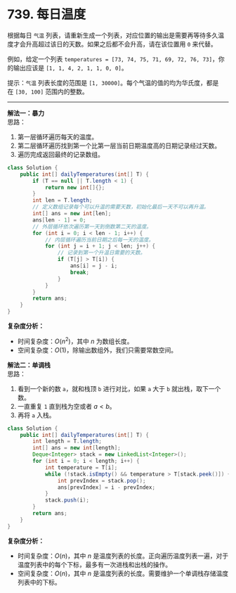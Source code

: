 # 739. 每日温度

根据每日 `气温` 列表，请重新生成一个列表，对应位置的输出是需要再等待多久温度才会升高超过该日的天数。如果之后都不会升高，请在该位置用 `0` 来代替。

例如，给定一个列表 `temperatures = [73, 74, 75, 71, 69, 72, 76, 73]`，你的输出应该是 `[1, 1, 4, 2, 1, 1, 0, 0]`。

提示：`气温` 列表长度的范围是 `[1, 30000]`。每个气温的值的均为华氏度，都是在 `[30, 100]` 范围内的整数。

---
**解法一：暴力**  
思路：  

1. 第一层循环遍历每天的温度。  
2. 第二层循环遍历找到第一个比第一层当前日期温度高的日期记录经过天数。  
3. 遍历完成返回最终的记录数组。

```Java
class Solution {
    public int[] dailyTemperatures(int[] T) {
        if (T == null || T.length < 1) {
            return new int[]{};
        }
        int len = T.length;
        // 定义数组记录每个可以升温的需要天数，初始化最后一天不可以再升温。
        int[] ans = new int[len];
        ans[len - 1] = 0;
        // 外层循环依次遍历第一天到倒数第二天的温度。
        for (int i = 0; i < len - 1; i++) {
            // 内层循环遍历当前日期之后每一天的温度。
            for (int j = i + 1; j < len; j++) {
                // 记录到第一个升温日需要的天数。
                if (T[j] > T[i]) {
                    ans[i] = j - i;
                    break;
                }
            }
        }
        return ans;
    }
}
```

**复杂度分析：**  

* 时间复杂度：$O(n^2)$，其中 $n$ 为数组长度。
* 空间复杂度：$O(1)$，除输出数组外，我们只需要常数空间。

**解法二：单调栈**  
思路：  

1. 看到一个新的数 `a`，就和栈顶 `b` 进行对比，如果 `a` 大于 `b` 就出栈，取下一个数。
2. 一直重复 `1` 直到栈为空或者 $a<b$。
3. 再将 `a` 入栈。

```Java
class Solution {
    public int[] dailyTemperatures(int[] T) {
        int length = T.length;
        int[] ans = new int[length];
        Deque<Integer> stack = new LinkedList<Integer>();
        for (int i = 0; i < length; i++) {
            int temperature = T[i];
            while (!stack.isEmpty() && temperature > T[stack.peek()]) {
                int prevIndex = stack.pop();
                ans[prevIndex] = i - prevIndex;
            }
            stack.push(i);
        }
        return ans;
    }
}
```

**复杂度分析：**  

* 时间复杂度：$O(n)$，其中 $n$ 是温度列表的长度。正向遍历温度列表一遍，对于温度列表中的每个下标，最多有一次进栈和出栈的操作。
* 空间复杂度：$O(n)$，其中 $n$ 是温度列表的长度。需要维护一个单调栈存储温度列表中的下标。
